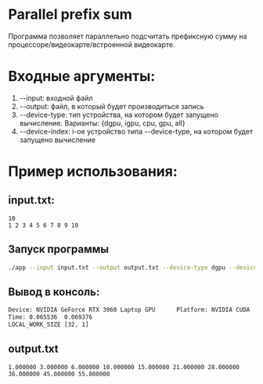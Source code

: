 # Parallel prefix sum
Программа позволяет параллельно подсчитать префиксную сумму на процессоре/видеокарте/встроенной видеокарте.

# Входные аргументы:
1) --input: входной файл
2) --output: файл, в который будет производиться запись
3) --device-type: тип устройства, на котором будет запущено вычисление. Варианты: {dgpu, igpu, cpu, gpu, all} 
4) --device-index: i-ое устройство типа --device-type, на котором будет запущено вычисление

# Пример использования:
## input.txt:
```
10
1 2 3 4 5 6 7 8 9 10
```
## Запуск программы
```bash
./app --input input.txt --output output.txt --device-type dgpu --device-type 0
```

## Вывод в консоль:
```bash
Device: NVIDIA GeForce RTX 3060 Laptop GPU      Platform: NVIDIA CUDA
Time: 0.065536  0.069376
LOCAL_WORK_SIZE [32, 1]
```
##  output.txt
```
1.000000 3.000000 6.000000 10.000000 15.000000 21.000000 28.000000 36.000000 45.000000 55.000000
```

